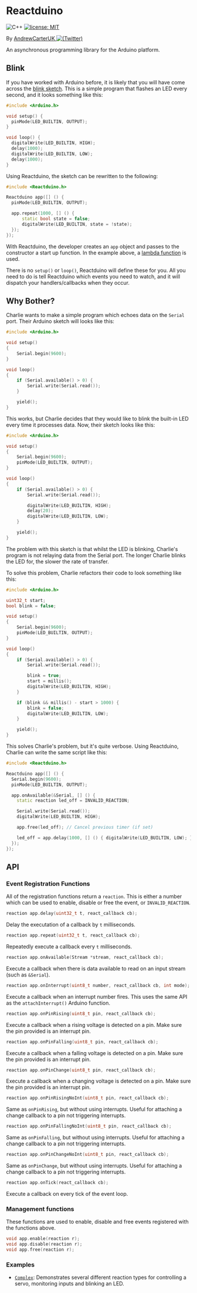 # Reactduino

![C++](https://img.shields.io/badge/langauge-C++-blue.svg)
[![license: MIT](https://img.shields.io/badge/license-MIT-brightgreen.svg)](https://opensource.org/licenses/MIT)

By [AndrewCarterUK ![(Twitter)](http://i.imgur.com/wWzX9uB.png)](https://twitter.com/AndrewCarterUK)

An asynchronous programming library for the Arduino platform.

## Blink

If you have worked with Arduino before, it is likely that you will have come across the [blink sketch](https://www.arduino.cc/en/tutorial/blink). This is a simple program that flashes an LED every second, and it looks something like this:

```cpp
#include <Arduino.h>

void setup() {
  pinMode(LED_BUILTIN, OUTPUT);
}

void loop() {
  digitalWrite(LED_BUILTIN, HIGH);
  delay(1000);
  digitalWrite(LED_BUILTIN, LOW);
  delay(1000);
}
```

Using Reactduino, the sketch can be rewritten to the following:

```cpp
#include <Reactduino.h>

Reactduino app([] () {
  pinMode(LED_BUILTIN, OUTPUT);

  app.repeat(1000, [] () {
      static bool state = false;
      digitalWrite(LED_BUILTIN, state = !state);
  });
});
```

With Reactduino, the developer creates an `app` object and passes to the constructor a start up function. In the example above, a [lambda function](http://en.cppreference.com/w/cpp/language/lambda) is used.

There is no `setup()` or `loop()`, Reactduino will define these for you. All you need to do is tell Reactduino which events you need to watch, and it will dispatch your handlers/callbacks when they occur.

## Why Bother?

Charlie wants to make a simple program which echoes data on the `Serial` port. Their Arduino sketch will looks like this:

```cpp
#include <Arduino.h>

void setup()
{
    Serial.begin(9600);
}

void loop()
{
    if (Serial.available() > 0) {
        Serial.write(Serial.read());
    }

    yield();
}
```

This works, but Charlie decides that they would like to blink the built-in LED every time it processes data. Now, their sketch looks like this:

```cpp
#include <Arduino.h>

void setup()
{
    Serial.begin(9600);
    pinMode(LED_BUILTIN, OUTPUT);
}

void loop()
{
    if (Serial.available() > 0) {
        Serial.write(Serial.read());

        digitalWrite(LED_BUILTIN, HIGH);
        delay(20);
        digitalWrite(LED_BUILTIN, LOW);
    }

    yield();
}
```

The problem with this sketch is that whilst the LED is blinking, Charlie's program is not relaying data from the Serial port. The longer Charlie blinks the LED for, the slower the rate of transfer.

To solve this problem, Charlie refactors their code to look something like this:

```cpp
#include <Arduino.h>

uint32_t start;
bool blink = false;

void setup()
{
    Serial.begin(9600);
    pinMode(LED_BUILTIN, OUTPUT);
}

void loop()
{
    if (Serial.available() > 0) {
        Serial.write(Serial.read());

        blink = true;
        start = millis();
        digitalWrite(LED_BUILTIN, HIGH);
    }

    if (blink && millis() - start > 1000) {
        blink = false;
        digitalWrite(LED_BUILTIN, LOW);
    }

    yield();
}
```

This solves Charlie's problem, but it's quite verbose. Using Reactduino, Charlie can write the same script like this:

```c++
#include <Reactduino.h>

Reactduino app([] () {
  Serial.begin(9600);
  pinMode(LED_BUILTIN, OUTPUT);

  app.onAvailable(&Serial, [] () {
    static reaction led_off = INVALID_REACTION;

    Serial.write(Serial.read());
    digitalWrite(LED_BUILTIN, HIGH);

    app.free(led_off); // Cancel previous timer (if set)

    led_off = app.delay(1000, [] () { digitalWrite(LED_BUILTIN, LOW); });
  });
});
```

## API

### Event Registration Functions

All of the registration functions return a `reaction`. This is either a number which can be used to enable, disable or free the event, or `INVALID_REACTION`.

```cpp
reaction app.delay(uint32_t t, react_callback cb);
```

Delay the executation of a callback by `t` milliseconds.

```cpp
reaction app.repeat(uint32_t t, react_callback cb);
```

Repeatedly execute a callback every `t` milliseconds.

```cpp
reaction app.onAvailable(Stream *stream, react_callback cb);
```

Execute a callback when there is data available to read on an input stream (such as `&Serial`).

```cpp
reaction app.onInterrupt(uint8_t number, react_callback cb, int mode);
```

Execute a callback when an interrupt number fires. This uses the same API as the `attachInterrupt()` Arduino function.

```cpp
reaction app.onPinRising(uint8_t pin, react_callback cb);
```

Execute a callback when a rising voltage is detected on a pin. Make sure the pin provided is an interrupt pin.

```cpp
reaction app.onPinFalling(uint8_t pin, react_callback cb);
```

Execute a callback when a falling voltage is detected on a pin. Make sure the pin provided is an interrupt pin.

```cpp
reaction app.onPinChange(uint8_t pin, react_callback cb);
```

Execute a callback when a changing voltage is detected on a pin. Make sure the pin provided is an interrupt pin.

```cpp
reaction app.onPinRisingNoInt(uint8_t pin, react_callback cb);
```

Same as `onPinRising`, but without using interrupts. Useful for attaching a change callback to a pin 
not triggering interrupts.

```cpp
reaction app.onPinFallingNoInt(uint8_t pin, react_callback cb);
```

Same as `onPinFalling`, but without using interrupts. Useful for attaching a change callback to a pin 
not triggering interrupts.

```cpp
reaction app.onPinChangeNoInt(uint8_t pin, react_callback cb);
```

Same as `onPinChange`, but without using interrupts. Useful for attaching a change callback to a pin 
not triggering interrupts.
```cpp
reaction app.onTick(react_callback cb);
```

Execute a callback on every tick of the event loop.

### Management functions

These functions are used to enable, disable and free events registered with the functions above.

```cpp
void app.enable(reaction r);
void app.disable(reaction r);
void app.free(reaction r);
```

### Examples

- [`Complex`](examples/complex.cpp): Demonstrates several different reaction types for controlling a servo, monitoring inputs and blinking an LED.
